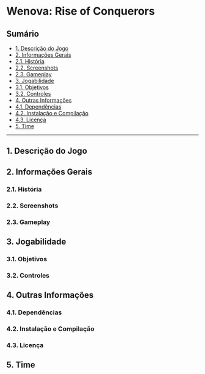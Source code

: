 # Wenova: Rise of Conquerors

## Sumário
* [1. Descrição do Jogo]()  
* [2. Informações Gerais](#1-introdução)
* [2.1. História](#2-registro-das-partes-interessadas)
* [2.2. Screenshots]()
* [2.3. Gameplay]()   
* [3. Jogabilidade](#3-análise-e-avaliação-das-partes-interessadas)
* [3.1. Objetivos](#3-análise-e-avaliação-das-partes-interessadas)
* [3.2. Controles]()     
* [4. Outras Informações](#4-requisitos-de-comunicação-das-partes-interessadas)
* [4.1. Dependências]()   
* [4.2. Instalação e Compilação]()
* [4.3. Licença]()
* [5. Time]()   

------------------------------------------------------------

## 1. Descrição do Jogo


## 2. Informações Gerais


### 2.1. História


### 2.2. Screenshots


### 2.3. Gameplay


## 3. Jogabilidade


### 3.1. Objetivos


### 3.2. Controles


## 4. Outras Informações


### 4.1. Dependências


### 4.2. Instalação e Compilação


### 4.3. Licença


## 5. Time
